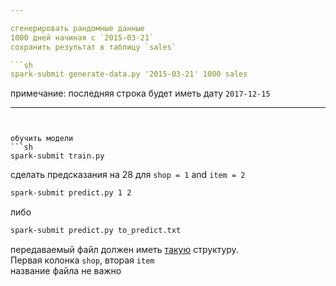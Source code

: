 ```yaml
---

сгенерировать рандомные данные  
1000 дней начиная с `2015-03-21`  
сохранить результат в таблицу `sales`

```sh
spark-submit generate-data.py '2015-03-21' 1000 sales
```

примечание: последняя строка будет иметь дату `2017-12-15`

---
```


обучить модели
```sh
spark-submit train.py
```


сделать предсказания на 28 для `shop = 1`  and `item = 2`
```sh
spark-submit predict.py 1 2
```

либо
```sh
spark-submit predict.py to_predict.txt
```

передаваемый файл должен иметь [такую](to_predict.txt) структуру.  
Первая колонка `shop`, вторая `item`  
название файла не важно

